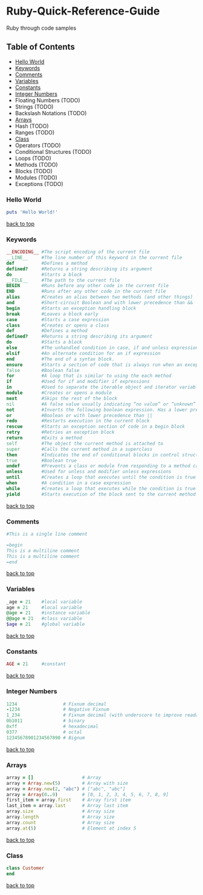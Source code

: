 # Ruby-Quick-Reference-Guide
Ruby through code samples

## Table of Contents
* [Hello World](#hello-world)
* [Keywords](#keywords)
* [Comments](#comments)
* [Variables](#variables)
* [Constants](#constants)
* [Integer Numbers](#integer-numbers)
* Floating Numbers (TODO)
* Strings (TODO)
* Backslash Notations (TODO)
* [Arrays](#arrays)
* Hash (TODO)
* Ranges (TODO)
* [Class](#class)
* Operators (TODO)
* Conditional Structures (TODO)
* Loops (TODO)
* Methods (TODO)
* Blocks (TODO)
* Modules (TODO)
* Exceptions (TODO)



### Hello World
```ruby
puts 'Hello World!'
```
[back to top](#table-of-contents)



### Keywords
```ruby
__ENCODING__ #The script encoding of the current file
__LINE__     #The line number of this keyword in the current file
def          #Defines a method
defined?     #Returns a string describing its argument
do           #Starts a block
__FILE__     #The path to the current file
BEGIN        #Runs before any other code in the current file
END          #Runs after any other code in the current file
alias        #Creates an alias between two methods (and other things)
and          #Short-circuit Boolean and with lower precedence than &&
begin        #Starts an exception handling block
break        #Leaves a block early
case         #Starts a case expression
class        #Creates or opens a class
def          #Defines a method
defined?     #Returns a string describing its argument
do           #Starts a block
else         #The unhandled condition in case, if and unless expressions
elsif        #An alternate condition for an if expression
end          #The end of a syntax block.
ensure       #Starts a section of code that is always run when an exception is raised
false        #Boolean false
for          #A loop that is similar to using the each method
if           #Used for if and modifier if expressions
in           #Used to separate the iterable object and iterator variable in a for loop
module       #Creates or opens a module
next         #Skips the rest of the block
nil          #A false value usually indicating “no value” or “unknown”
not          #Inverts the following boolean expression. Has a lower precedence than !
or           #Boolean or with lower precedence than ||
redo         #Restarts execution in the current block
rescue       #Starts an exception section of code in a begin block
retry        #Retries an exception block
return       #Exits a method
self         #The object the current method is attached to
super        #Calls the current method in a superclass
then         #Indicates the end of conditional blocks in control structures
true         #Boolean true
undef        #Prevents a class or module from responding to a method call
unless       #Used for unless and modifier unless expressions
until        #Creates a loop that executes until the condition is true
when         #A condition in a case expression
while        #Creates a loop that executes while the condition is true
yield        #Starts execution of the block sent to the current method
```
[back to top](#table-of-contents)


### Comments
```ruby
#This is a single line comment

=begin
This is a multiline comment
This is a multiline comment
=end
```
[back to top](#table-of-contents)


### Variables
```ruby
_age = 21    #local variable
age = 21     #local variable
@age = 21    #instance variable
@@age = 21   #class variable
$age = 21    #global variable
```
[back to top](#table-of-contents)


### Constants
```ruby
AGE = 21     #constant
```
[back to top](#table-of-contents)


### Integer Numbers
```ruby
1234                 # Fixnum decimal
-1234                # Negative Fixnum
1_234                # Fixnum decimal (with underscore to improve readability)
0b1011               # binary
0xff                 # hexadecimal
0377                 # octal
12345678901234567890 # Bignum
```
[back to top](#table-of-contents)


### Arrays
```ruby
array = []                  # Array
array = Array.new(5)        # Array with size 
array = Array.new(2, "abc") # ["abc", "abc"]
array = Array(0..9)         # [0, 1, 2, 3, 4, 5, 6, 7, 8, 9]
first_item = array.first    # Array first item
last_item = array.last      # Array last item
array.size                  # Array size
array.length                # Array size
array.count                 # Array size
array.at(5)                 # Element at index 5
```
[back to top](#table-of-contents)


### Class
```ruby
class Customer
end
```
[back to top](#table-of-contents)
